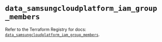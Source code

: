 # `data_samsungcloudplatform_iam_group_members`

Refer to the Terraform Registry for docs: [`data_samsungcloudplatform_iam_group_members`](https://registry.terraform.io/providers/samsungsdscloud/samsungcloudplatform/3.13.0/docs/data-sources/iam_group_members).
